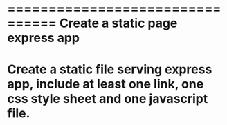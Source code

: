 ================================
Create a static page express app
================================
Create a static file serving express app, include at least one link, one css style sheet and one javascript file.
================================